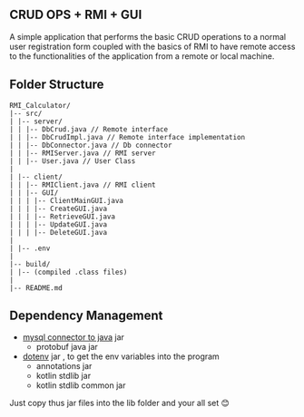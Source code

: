 ## CRUD OPS + RMI + GUI

A simple application that performs the basic CRUD operations to a normal user registration form coupled with the basics of RMI to have remote access to the functionalities of the application from a remote or local machine.

## Folder Structure

    RMI_Calculator/
    |-- src/
    | |-- server/
    | | |-- DbCrud.java // Remote interface
    | | |-- DbCrudImpl.java // Remote interface implementation
    | | |-- DbConnector.java // Db connector
    | | |-- RMIServer.java // RMI server
    | | |-- User.java // User Class
    |
    | |-- client/
    | | |-- RMIClient.java // RMI client
    | | |-- GUI/
    | | | |-- ClientMainGUI.java
    | | | |-- CreateGUI.java
    | | | |-- RetrieveGUI.java
    | | | |-- UpdateGUI.java
    | | | |-- DeleteGUI.java
    |
    | |-- .env
    |
    |-- build/
    | |-- (compiled .class files)
    |
    |-- README.md

## Dependency Management

-   [mysql connector to java]() jar
    -   protobuf java jar
-   [dotenv](https://jar-download.com/artifact-search/java-dotenv) jar , to get the env variables into the program
    -   annotations jar
    -   kotlin stdlib jar
    -   kotlin stdlib common jar

Just copy thus jar files into the lib folder and your all set 😊
